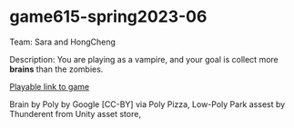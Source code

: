 # game615-spring2023-06
 
Team: Sara and HongCheng

Description: You are playing as a vampire, and your goal is collect more **brains** than the zombies. 

 [Playable link to game](https://SaraHashemii.github.io/game615-spring2023-06/exercise06/play/)
 
 
 Brain by Poly by Google [CC-BY] via Poly Pizza, 
 Low-Poly Park assest by Thunderent from Unity asset store, 
